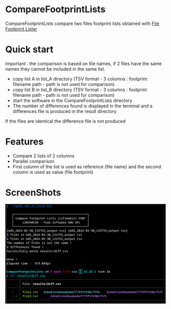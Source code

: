 

#  CompareFootprintLists
CompareFootprintLists compare two files footprint lists obtained with [File Footprint Lister](https://github.com/FredPont/FileFootprintLister)

# Quick start
Important : the comparison is based on file names, if 2 files have the same names they cannot be included in the same list.
- copy list A in list_A directory (TSV format - 3 columns : footprint filename path - path is not used for comparison)
- copy list B in list_B directory (TSV format - 3 columns : footprint filename path - path is not used for comparison)
- start the software in the CompareFootprintLists directory
- The number of differences found is displayed in the terminal and a differences file is produced in the result directory

If the files are identical the difference file is not produced

# Features
- Compare 2 lists of 2 columns
- Parallel comparison
- First column of the list is used as reference (file name) and the second column is used as value (file footprint)

# ScreenShots
![CLI](src/web/screenshot.jpg)
